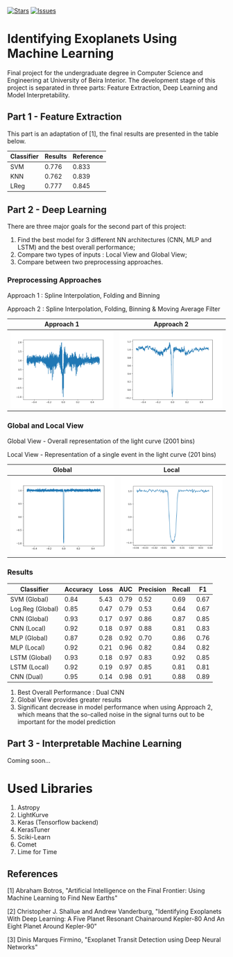 [![Stars][stars-shield]][stars-url]
[![Issues][issues-shield]][issues-url]

# Identifying Exoplanets Using Machine Learning

Final project for the undergraduate degree in Computer Science and Engineering at University of Beira Interior. The development stage of this project is separated in three parts: Feature Extraction, Deep Learning and Model Interpretability.

## Part 1 - Feature Extraction

This part is an adaptation of [1], the final results are presented in the table below.

| Classifier | Results | Reference |
| ---------- | ------- | --------- |
| SVM        | 0.776   | 0.833     |
| KNN        | 0.762   | 0.839     |
| LReg       | 0.777   | 0.845     |

## Part 2 - Deep Learning

There are three major goals for the second part of this project:

1.  Find the best model for 3 different NN architectures (CNN, MLP and LSTM) and the best overall performance;
2.  Compare two types of inputs : Local View and Global View;
3.  Compare between two preprocessing approaches.

### Preprocessing Approaches

Approach 1 : Spline Interpolation, Folding and Binning

Approach 2 : Spline Interpolation, Folding, Binning & Moving Average Filter

|            Approach 1            |              Approach 2              |
| :------------------------------: | :----------------------------------: |
| ![](./images/Global_1161345.png) | ![](./images/Global_1161345_mov.png) |

### Global and Local View

Global View - Overall representation of the light curve (2001 bins)

Local View - Representation of a single event in the light curve (201 bins)

|            Global             |            Local             |
| :---------------------------: | :--------------------------: |
| ![](./images/global-view.png) | ![](./images/local_view.png) |

### Results

| Classifier       | Accuracy | Loss | AUC  | Precision | Recall | F1   |
| ---------------- | -------- | ---- | ---- | --------- | ------ | ---- |
| SVM (Global)     | 0.84     | 5.43 | 0.79 | 0.52      | 0.69   | 0.67 |
| Log.Reg (Global) | 0.85     | 0.47 | 0.79 | 0.53      | 0.64   | 0.67 |
| CNN (Global)     | 0.93     | 0.17 | 0.97 | 0.86      | 0.87   | 0.85 |
| CNN (Local)      | 0.92     | 0.18 | 0.97 | 0.88      | 0.81   | 0.83 |
| MLP (Global)     | 0.87     | 0.28 | 0.92 | 0.70      | 0.86   | 0.76 |
| MLP (Local)      | 0.92     | 0.21 | 0.96 | 0.82      | 0.84   | 0.82 |
| LSTM (Global)    | 0.93     | 0.18 | 0.97 | 0.83      | 0.92   | 0.85 |
| LSTM (Local)     | 0.92     | 0.19 | 0.97 | 0.85      | 0.81   | 0.81 |
| CNN (Dual)       | 0.95     | 0.14 | 0.98 | 0.91      | 0.88   | 0.89 |

1. Best Overall Performance : Dual CNN
2. Global View provides greater results
3. Significant decrease in model performance when using Approach 2, which means that the so-called noise in the signal turns out to be important for the model prediction

## Part 3 - Interpretable Machine Learning

Coming soon...

# Used Libraries

1. Astropy
2. LightKurve
3. Keras (Tensorflow backend)
4. KerasTuner
5. Sciki-Learn
6. Comet
7. Lime for Time

## References

[1] Abraham Botros, "Artificial Intelligence on the Final Frontier: Using Machine Learning to Find New Earths"

[2] Christopher J. Shallue and Andrew Vanderburg, "Identifying Exoplanets With Deep Learning: A Five Planet Resonant Chainaround Kepler-80 And An Eight Planet Around Kepler-90"

[3] Dinis Marques Firmino, "Exoplanet Transit Detection using Deep Neural Networks"

[stars-shield]: https://img.shields.io/github/stars/DiogorPinheiro/Identifying-Exoplanets-Using-ML
[stars-url]: https://github.com/DiogorPinheiro/Identifying-Exoplanets-Using-ML/stargazers
[issues-shield]: https://img.shields.io/github/issues/DiogorPinheiro/Identifying-Exoplanets-Using-ML
[issues-url]: https://github.com/DiogorPinheiro/Identifying-Exoplanets-Using-ML/issues
